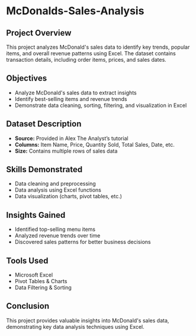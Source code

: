 # McDonalds-Sales-Analysis

## Project Overview  
This project analyzes McDonald's sales data to identify key trends, popular items, and overall revenue patterns using Excel. The dataset contains transaction details, including order items, prices, and sales dates.  

## Objectives  
- Analyze McDonald's sales data to extract insights  
- Identify best-selling items and revenue trends  
- Demonstrate data cleaning, sorting, filtering, and visualization in Excel  

## Dataset Description  
- **Source:** Provided in Alex The Analyst’s tutorial  
- **Columns:** Item Name, Price, Quantity Sold, Total Sales, Date, etc.  
- **Size:** Contains multiple rows of sales data  

## Skills Demonstrated  
- Data cleaning and preprocessing  
- Data analysis using Excel functions  
- Data visualization (charts, pivot tables, etc.)  

## Insights Gained  
- Identified top-selling menu items  
- Analyzed revenue trends over time  
- Discovered sales patterns for better business decisions  

## Tools Used  
- Microsoft Excel  
- Pivot Tables & Charts  
- Data Filtering & Sorting  

## Conclusion  
This project provides valuable insights into McDonald's sales data, demonstrating key data analysis techniques using Excel.  
